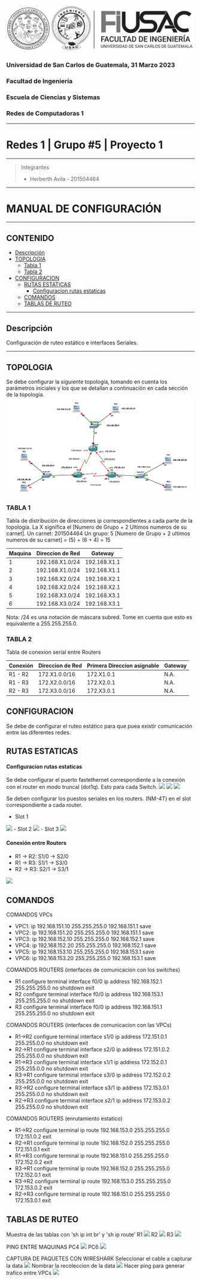 <img src='./img/logo.png' background='white'>

### Universidad de San Carlos de Guatemala, 31 Marzo 2023
### Facultad de Ingeniería
### Escuela de Ciencias y Sistemas
### Redes de Computadoras 1

---
# Redes 1 | Grupo #5 | Proyecto 1
---

> Integrantes
> - Herberth Avila   -    201504464

---
# MANUAL DE CONFIGURACIÓN
---
## CONTENIDO
* [Descripción](#descripción)
* [TOPOLOGIA](#topologia)
  * [Tabla 1](#tabla-1)
  * [Tabla 2](#tabla-2)
* [CONFIGURACION](#configuracion)
  * [RUTAS ESTATICAS](#rutas-estaticas)
    * [Configuracion rutas estaticas](#configuracion-rutas-estaticas)
  * [COMANDOS](#comandos)
  * [TABLAS DE RUTEO](#tablas-de-ruteo)
<!-- toc! -->

---

## Descripción
Configuración de ruteo estático e interfaces Seriales.

---

## TOPOLOGIA
Se debe configurar la siguiente topología, tomando en cuenta los parámetros iniciales y los que se detallan a continuación en cada sección de la topología.
<img src='./img/topologia_completa.png'>

### TABLA 1
Tabla de distribución de direcciones ip correspondientes a cada parte de la topologia. La X significa el [Numero de Grupo + 2 Ultimos numeros de su carnet].
Un carnet: 201504464
Un grupo: 5
[Numero de Grupo + 2 ultimos numeros de su carnet] = (5) + (6 + 4) = 15

| Maquina     | Direccion de Red | Gateway      |
|-------------|------------------|--------------|
| 1           | 192.168.X1.0/24  | 192.168.X1.1 |
| 2           | 192.168.X1.0/24  | 192.168.X1.1 |
| 3           | 192.168.X2.0/24  | 192.168.X2.1 |
| 4           | 192.168.X2.0/24  | 192.168.X2.1 |
| 5           | 192.168.X3.0/24  | 192.168.X3.1 |
| 6           | 192.168.X3.0/24  | 192.168.X3.1 |

Nota: /24 es una notación de máscara subred. Tome en cuenta que esto es equivalente a 255.255.255.0.

### TABLA 2
Tabla de conexion serial entre Routers

| Conexión    | Direccion de Red | Primera Direccion asignable | Gateway   |
|-------------|------------------|-----------------------------|-----------|
| R1 - R2     | 172.X1.0.0/16    | 172.X1.0.1                  | N.A.      |
| R1 - R3     | 172.X2.0.0/16    | 172.X2.0.1                  | N.A.      |
| R2 - R3     | 172.X3.0.0/16    | 172.X3.0.1                  | N.A.      |

## CONFIGURACION

Se debe de configurar el ruteo estático para que puea existir comunicación entre las diferentes redes.

## RUTAS ESTATICAS

#### Configuracion rutas estaticas
Se debe configurar el puerto fastethernet correspondiente a la conexión con el router en modo truncal (dot1q). Esto para cada Switch.
<img src='./img/dot1q_S1'>
<img src='./img/dot1q_S2'>
<img src='./img/dot1q_S3'>

Se deben configurar los puestos seriales en los routers. (NM-4T) en el slot correspondiente a cada router.
- Slot 1
<img src='./img/serial_R1'>
- Slot 2
<img src='./img/serial_R2'>
- Slot 3
<img src='./img/serial_R3'>

#### Conexión entre Routers
- R1 -> R2: S1/0 -> S2/0
- R1 -> R3: S1/1 -> S3/0
- R2 -> R3: S2/1 -> S3/1

<img src='./img/conexion_estatica_R1R2R3'>

## COMANDOS

COMANDOS VPCs
 - VPC1:
   ip 192.168.151.10 255.255.255.0 192.168.151.1
   save
 - VPC2:
   ip 192.168.151.20 255.255.255.0 192.168.151.1
   save
 - VPC3:
   ip 192.168.152.10 255.255.255.0 192.168.152.1
   save
 - VPC4:
   ip 192.168.152.20 255.255.255.0 192.168.152.1
   save
 - VPC5:
   ip 192.168.153.10 255.255.255.0 192.168.153.1
   save
 - VPC6:
   ip 192.168.153.20 255.255.255.0 192.168.153.1
   save

COMANDOS ROUTERS (interfaces de comunicacion con los switches)
 - R1
   configure terminal
   interface f0/0
   ip address 192.168.152.1 255.255.255.0
   no shutdown
   exit
 - R2
   configure terminal
   interface f0/0
   ip address 192.168.153.1 255.255.255.0
   no shutdown
   exit
 - R3
   configure terminal
   interface f0/0
   ip address 192.168.151.1 255.255.255.0
   no shutdown
   exit

COMANDOS ROUTERS (interfaces de comunicacion con las VPCs)
 - R1->R2
   configure terminal
   interface s1/0
   ip address 172.151.0.1 255.255.0.0
   no shutdown
   exit
 - R2->R1
   configure terminal
   interface s2/0
   ip address 172.151.0.2 255.255.0.0
   no shutdown
   exit
 - R1->R3
   configure terminal
   interface s1/1
   ip address 172.152.0.1 255.255.0.0
   no shutdown
   exit
 - R3->R1
   configure terminal
   interface s3/0
   ip address 172.152.0.2 255.255.0.0
   no shutdown
   exit
 - R3->R2
   configure terminal
   interface s3/1
   ip address 172.153.0.1 255.255.0.0
   no shutdown
   exit
 - R2->R3
   configure terminal
   interface s2/1
   ip address 172.153.0.2 255.255.0.0
   no shutdown
   exit

COMANDOS ROUTERS (enrutamiento estatico)
 - R1->R2
   configure terminal
   ip route 192.168.153.0 255.255.255.0 172.151.0.2
   exit
 - R2->R1
   configure terminal
   ip route 192.168.152.0 255.255.255.0 172.151.0.1
   exit
 - R1->R3
   configure terminal
   ip route 192.168.151.0 255.255.255.0 172.152.0.2
   exit
 - R3->R1
   configure terminal
   ip route 192.168.152.0 255.255.255.0 172.152.0.1
   exit
 - R3->R2
   configure terminal
   ip route 192.168.153.0 255.255.255.0 172.153.0.2
   exit
 - R2->R3
   configure terminal
   ip route 192.168.151.0 255.255.255.0 172.153.0.1
   exit
 
## TABLAS DE RUTEO
Muestra de las tablas con 'sh ip int br' y 'sh ip route'
R1
<img src='./img/ruteo_R1'>
R2
<img src='./img/ruteo_R2'>
R3
<img src='./img/ruteo_R3'>

PING ENTRE MAQUINAS
PC4
<img src='./img/ping_4'>
PC6
<img src='./img/ping_6'>

CAPTURA DE PAQUETES CON WIRESHARK
Seleccionar el cable a capturar la data
<img src='./img/wireshark_1'>
Nombrar la recoleccion de la data
<img src='./img/wireshark_2'>
Hacer ping para generar trafico entre VPCs
<img src='./img/wireshark_3'>

